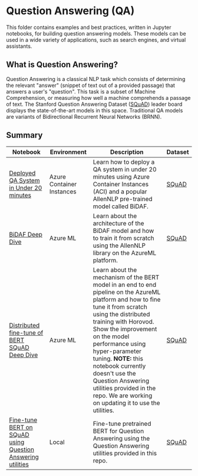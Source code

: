 # Question Answering (QA)

This folder contains examples and best practices, written in Jupyter notebooks, for building
question answering models. These models can be used in a wide variety of applications, such as
search engines, and virtual assistants.


## What is Question Answering?

Question Answering is a classical NLP task which consists of determining the relevant "answer"
(snippet of text out of a provided passage) that answers a user's "question". This task is a subset
of Machine Comprehension, or measuring how well a machine comprehends a passage of text. The
Stanford Question Answering Dataset ([SQuAD](https://rajpurkar.github.io/SQuAD-explorer/))
leader board displays the state-of-the-art models in this space. Traditional QA models are variants
of Bidirectional Recurrent Neural Networks (BRNN).

## Summary

|Notebook|Environment|Description|Dataset
|---|---|---|---|
|[Deployed QA System in Under 20 minutes](question_answering_system_bidaf_quickstart.ipynb)|Azure Container Instances| Learn how to deploy a QA system in under 20 minutes using Azure Container Instances (ACI) and a popular AllenNLP pre-trained model called BiDAF.|[SQuAD](https://rajpurkar.github.io/SQuAD-explorer/)|
|[BiDAF Deep Dive](bidaf_aml_deep_dive.ipynb)|Azure ML| Learn about the architecture of the BiDAF model and how to train it from scratch using the AllenNLP library on the AzureML platform.|[SQuAD](https://rajpurkar.github.io/SQuAD-explorer/)
|[Distributed fine-tune of BERT SQuAD Deep Dive](pretrained-BERT-SQuAD-deep-dive-aml.ipynb)|Azure ML| Learn about the mechanism of the BERT model in an end to end pipeline on the AzureML platform and how to fine tune it from scratch using the distributed training with Horovod. Show the improvement on the model performance using hyper-parameter tuning. **NOTE:** this notebook currently doesn't use the Question Answering utilities provided in the repo. We are working on updating it to use the utilities.|[SQuAD](https://rajpurkar.github.io/SQuAD-explorer/)|
|[Fine-tune BERT on SQuAD using Question Answering utilities](question_answering_squad_bert.ipynb)|Local|Fine-tune pretrained BERT for Question Answering using the Question Answering utilities provided in this repo.|[SQuAD](https://rajpurkar.github.io/SQuAD-explorer/)
